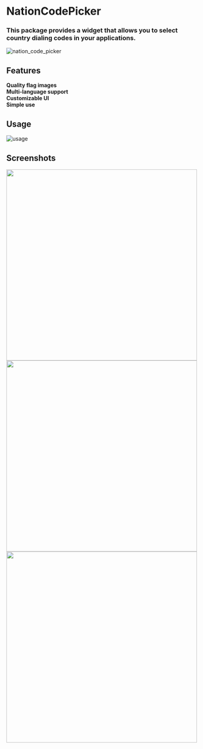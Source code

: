 # NationCodePicker
### This package provides a widget that allows you to select country dialing codes in your applications.
![nation_code_picker](https://github.com/user-attachments/assets/fd567087-6076-44a5-861b-1c4c39a7c742)

## Features
__Quality flag images__ <br />
__Multi-language support__ <br />
__Customizable UI__ <br />
__Simple use__

## Usage
![usage](https://github.com/user-attachments/assets/379af67b-452e-4eec-b543-d0adf169de0b)

## Screenshots
<img src="https://github.com/user-attachments/assets/b6753501-be7e-45fa-9df9-130cd24de7c0" height="500">
<img src="https://github.com/user-attachments/assets/69f375a2-56e5-448b-94b8-32e03716f7a2" height="500">
<img src="https://github.com/user-attachments/assets/e86d639c-02a0-488d-8645-ae7a93d22a00" height="500">
